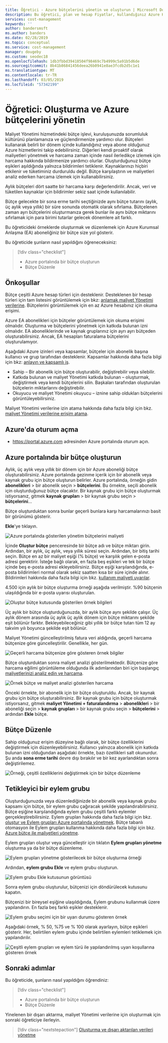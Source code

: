 ```yaml
---
title: Öğretici - Azure bütçelerini yönetin ve oluşturun | Microsoft Docs
description: Bu öğretici, plan ve hesap Fiyatlar, kullandığınız Azure Hizmetleri için yardımcı olur.
services: cost-management
keywords: ''
author: bandersmsft
ms.author: banders
ms.date: 02/28/2019
ms.topic: conceptual
ms.service: cost-management
manager: dougeby
ms.custom: seodec18
ms.openlocfilehash: 1db3fbbd39418504f98469c7b4999c5a91b5d6de
ms.sourcegitcommit: 8b41b86841456deea26b0941e8ae3fcdb2d5c1e1
ms.translationtype: MT
ms.contentlocale: tr-TR
ms.lasthandoff: 03/05/2019
ms.locfileid: "57342199"
---
```

# <a name="tutorial-create-and-manage-azure-budgets"></a>Öğretici: Oluşturma ve Azure bütçelerini yönetin

Maliyet Yönetimi hizmetindeki bütçe işlevi, kuruluşunuzda sorumluluk kültürünü planlamanıza ve güçlendirmenize yardımcı olur. Bütçeleri kullanarak belirli bir dönem içinde kullandığınız veya abone olduğunuz Azure hizmetlerini takip edebilirsiniz. Diğerleri kendi proaktif olarak maliyetleri yönetmek ve harcama zaman içinde nasıl ilerledikçe izlemek için harcama hakkında bildirmenize yardımcı olurlar. Oluşturduğunuz bütçe eşikleri aşıldığında yalnızca bildirimleri tetiklenir. Kaynaklarınızı hiçbiri etkilenir ve tüketiminiz durduruldu değil. Bütçe karşılaştırın ve maliyetleri analiz ederken harcama izlemek için kullanabilirsiniz.

Aylık bütçeleri dört saatte bir harcama karşı değerlendirilir. Ancak, veri ve tüketilen kaynaklar için bildirimler sekiz saat içinde kullanılabilir.  

Bütçe gelecekte bir sona erme tarihi seçtiğinizde aynı bütçe tutarını (aylık, üç aylık veya yıllık) bir süre sonunda otomatik olarak sıfırlama. Bütçelenen zaman ayrı bütçelerini oluşturmanıza gerek bunlar ile aynı bütçe miktarını sıfırlamak için para birimi tutarlar gelecek dönemlere ait farklı.

Bu öğreticideki örneklerde oluşturmak ve düzenlemek için Azure Kurumsal Anlaşma (EA) aboneliğiniz bir bütçe size yol gösterir.

Bu öğreticide şunların nasıl yapıldığını öğreneceksiniz:

> [!div class="checklist"]
> * Azure portalında bir bütçe oluşturun
> * Bütçe Düzenle

## <a name="prerequisites"></a>Önkoşullar

Bütçe çeşitli Azure hesap türleri için desteklenir. Desteklenen bir hesap türleri için tam listesini görüntülemek için bkz: [anlamak maliyet Yönetimi verilerine](understand-cost-mgt-data.md). Bütçelerini görüntülemek için en az Azure hesabınız için okuma erişimi.

 Azure EA abonelikleri için bütçeler görüntülemek için okuma erişimi olmalıdır. Oluşturma ve bütçelerini yönetmek için katkıda bulunan izni olmalıdır. EA aboneliklerinde ve kaynak gruplarınız için ayrı ayrı bütçeden oluşturabilirsiniz. Ancak, EA hesapları faturalama bütçelerini oluşturulamıyor.

Aşağıdaki Azure izinleri veya kapsamlar, bütçeler için abonelik başına kullanıcı ve grup tarafından desteklenir. Kapsamlar hakkında daha fazla bilgi için bkz: [anlayın ve kapsamlı iş](understand-work-scopes.md).

- Sahip – Bir abonelik için bütçe oluşturabilir, değiştirebilir veya silebilir.
- Katkıda bulunan ve maliyet Yönetimi katkıda bulunan – oluşturmak, değiştirmek veya kendi bütçelerini silin. Başkaları tarafından oluşturulan bütçelerin miktarlarını değiştirebilir.
- Okuyucu ve maliyet Yönetimi okuyucu – iznine sahip oldukları bütçelerini görüntüleyebilirsiniz.

Maliyet Yönetimi verilerine izin atama hakkında daha fazla bilgi için bkz. [maliyet Yönetimi verilerine erişim atama](assign-access-acm-data.md).

## <a name="sign-in-to-azure"></a>Azure'da oturum açma

- https://portal.azure.com adresinden Azure portalında oturum açın.

## <a name="create-a-budget-in-the-azure-portal"></a>Azure portalında bir bütçe oluşturun

Aylık, üç aylık veya yıllık bir dönem için bir Azure aboneliği bütçe oluşturabilirsiniz. Azure portalında gezinme içerik için bir abonelik veya kaynak grubu için bütçe oluşturun belirler. Azure portalında, örneğin gidin **abonelikleri** &gt; bir abonelik seçin &gt; **bütçelerini**. Bu örnekte, seçili abonelik için oluşturduğunuz bütçe olacaktır. Bir kaynak grubu için bütçe oluşturmak istiyorsanız, gitmek **kaynak grupları** > bir kaynak grubu seçin > **bütçelerini**...

Bütçe oluşturduktan sonra bunlar geçerli bunlara karşı harcamalarınızı basit bir görünümü gösterir.

**Ekle**'ye tıklayın.

![Azure portalında gösterilen yönetim bütçelerini maliyeti](./media/tutorial-acm-create-budgets/budgets01.png)

İçinde **Oluştur bütçe** penceresinde bir bütçe adı ve bütçe miktarı girin. Ardından, bir aylık, üç aylık, veya yıllık süresi seçin. Ardından, bir bitiş tarihi seçin. Bütçe en az bir maliyet eşiği (% bütçe) ve karşılık gelen e-posta adresi gerektirir. İsteğe bağlı olarak, en fazla beş eşikleri ve tek bir bütçe içinde beş e-posta adresi ekleyebilirsiniz. Bütçe eşiği karşılandığında, e-posta bildirimleri normal olarak sekiz saatten kısa bir süre içinde alınır. Bildirimleri hakkında daha fazla bilgi için bkz. [kullanım maliyeti uyarılar](cost-mgt-alerts-monitor-usage-spending.md).

4.500 için aylık bir bütçe oluşturma örneği aşağıda verilmiştir. %90 bütçenin ulaşıldığında bir e-posta uyarısı oluşturulan.

![Oluştur bütçe kutusunda gösterilen örnek bilgileri](./media/tutorial-acm-create-budgets/monthly-budget01.png)

Üç aylık bir bütçe oluşturduğunuzda, bir aylık bütçe aynı şekilde çalışır. Üç aylık dönem arasında üç aylık üç aylık dönem için bütçe miktarını şekilde eşit bölünür farktır. Bekleyebileceğiniz gibi yıllık bir bütçe tutarı tüm 12 ay takvim yılı boyunca şekilde eşit bölünür.

Maliyet Yönetimi güncelleştirilmiş fatura veri aldığında, geçerli harcama bütçenize göre güncelleştirilir. Genellikle, her gün.

![Geçerli harcama bütçenize göre gösteren örnek bilgiler](./media/tutorial-acm-create-budgets/budgets-current-spending.png)

Bütçe oluşturduktan sonra maliyet analizi gösterilmektedir. Bütçenize göre harcama eğilimi görüntüleme olduğunda ilk adımlarından biri için başlangıç [maliyetlerinizi analiz edin ve harcama](quick-acm-cost-analysis.md).

![Örnek bütçe ve maliyet analizi gösterilen harcama](./media/tutorial-acm-create-budgets/cost-analysis.png)

Önceki örnekte, bir abonelik için bir bütçe oluşturuldu. Ancak, bir kaynak grubu için bütçe oluşturabilirsiniz. Bir kaynak grubu için bütçe oluşturmak istiyorsanız, gitmek **maliyet Yönetimi + faturalandırma** &gt; **abonelikleri** &gt; bir aboneliği seçin > **kaynak grupları** > bir kaynak grubu seçin > **bütçelerini** > ardından **Ekle** bütçe.

## <a name="edit-a-budget"></a>Bütçe Düzenle

Sahip olduğunuz erişim düzeyine bağlı olarak, bir bütçe özelliklerini değiştirmek için düzenleyebilirsiniz. Kullanıcı yalnızca abonelik için katkıda bulunan izni olduğundan aşağıdaki örnekte, bazı özellikleri salt okunurdur. Şu anda **sona erme tarihi** devre dışı bırakılır ve bir kez ayarlandıktan sonra değiştirilemez.

![Örneği, çeşitli özelliklerini değiştirmek için bir bütçe düzenleme](./media/tutorial-acm-create-budgets/edit-budget.png)

## <a name="trigger-an-action-group"></a>Tetikleyici bir eylem grubu

Oluşturduğunuzda veya düzenlediğinizde bir abonelik veya kaynak grubu kapsamı için bütçe, bir eylem grubu çağıracak şekilde yapılandırabilirsiniz. Bütçe eşiğine karşılandığında eylem grubu çeşitli farklı eylemler gerçekleştirebilirsiniz. Eylem grupları hakkında daha fazla bilgi için bkz. [oluştur ve Eylem grupları Azure portalında yönetmek](../azure-monitor/platform/action-groups.md). Bütçe tabanlı otomasyon ile Eylem grupları kullanma hakkında daha fazla bilgi için bkz. [Azure bütçe ile maliyetleri yönetme](../billing/billing-cost-management-budget-scenario.md).

Eylem grupları oluştur veya güncelleştir için tıklatın **Eylem grupları yönetme** oluşturma ya da bir bütçe düzenleme.

![Eylem grupları yönetme gösterilecek bir bütçe oluşturma örneği](./media/tutorial-acm-create-budgets/manage-action-groups01.png)

Ardından, **eylem grubu Ekle** ve eylem grubu oluşturun.


![Eylem grubu Ekle kutusunun görüntüsü](./media/tutorial-acm-create-budgets/manage-action-groups02.png)

Sonra eylem grubu oluşturulur, bütçenizi için döndürülecek kutusunu kapatın.

Bütçenizi bir bireysel eşiğine ulaşıldığında, Eylem grubunu kullanmak üzere yapılandırın. En fazla beş farklı eşikler desteklenir.

![Eylem grubu seçimi için bir uyarı durumu gösteren örnek](./media/tutorial-acm-create-budgets/manage-action-groups03.png)

Aşağıdaki örnek, % 50, %75 ve % 100 olarak ayarlayın, bütçe eşikleri gösterir. Her, belirtilen eylem grubu içinde belirtilen eylemleri tetiklemek için yapılandırılır.

![Çeşitli eylem grupları ve eylem türü ile yapılandırılmış uyarı koşullarına gösteren örnek](./media/tutorial-acm-create-budgets/manage-action-groups04.png)

## <a name="next-steps"></a>Sonraki adımlar

Bu öğreticide, şunların nasıl yapıldığını öğrendiniz:

> [!div class="checklist"]
> * Azure portalında bir bütçe oluşturun
> * Bütçe Düzenle

Yinelenen bir dışarı aktarma, maliyet Yönetimi verilerine için oluşturmak için sonraki öğreticiye ilerleyin.

> [!div class="nextstepaction"]
> [Oluşturma ve dışarı aktarılan verileri yönetme](tutorial-export-acm-data.md)
